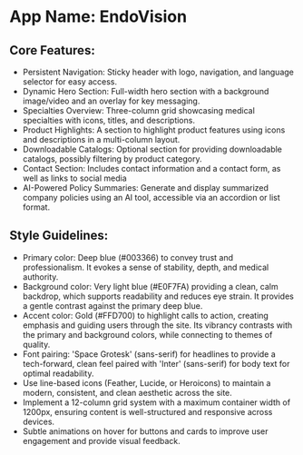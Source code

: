 # **App Name**: EndoVision

## Core Features:

- Persistent Navigation: Sticky header with logo, navigation, and language selector for easy access.
- Dynamic Hero Section: Full-width hero section with a background image/video and an overlay for key messaging.
- Specialties Overview: Three-column grid showcasing medical specialties with icons, titles, and descriptions.
- Product Highlights: A section to highlight product features using icons and descriptions in a multi-column layout.
- Downloadable Catalogs: Optional section for providing downloadable catalogs, possibly filtering by product category.
- Contact Section: Includes contact information and a contact form, as well as links to social media
- AI-Powered Policy Summaries: Generate and display summarized company policies using an AI tool, accessible via an accordion or list format.

## Style Guidelines:

- Primary color: Deep blue (#003366) to convey trust and professionalism. It evokes a sense of stability, depth, and medical authority.
- Background color: Very light blue (#E0F7FA) providing a clean, calm backdrop, which supports readability and reduces eye strain. It provides a gentle contrast against the primary deep blue.
- Accent color: Gold (#FFD700) to highlight calls to action, creating emphasis and guiding users through the site. Its vibrancy contrasts with the primary and background colors, while connecting to themes of quality.
- Font pairing: 'Space Grotesk' (sans-serif) for headlines to provide a tech-forward, clean feel paired with 'Inter' (sans-serif) for body text for optimal readability.
- Use line-based icons (Feather, Lucide, or Heroicons) to maintain a modern, consistent, and clean aesthetic across the site.
- Implement a 12-column grid system with a maximum container width of 1200px, ensuring content is well-structured and responsive across devices.
- Subtle animations on hover for buttons and cards to improve user engagement and provide visual feedback.